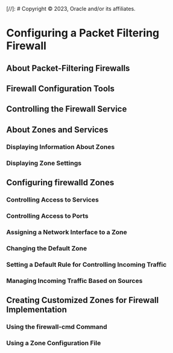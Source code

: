 [//]: # Copyright © 2023, Oracle and/or its affiliates.

# Configuring a Packet Filtering Firewall

## About Packet-Filtering Firewalls

## Firewall Configuration Tools

## Controlling the Firewall Service

## About Zones and Services

### Displaying Information About Zones

### Displaying Zone Settings

## Configuring firewalld Zones

### Controlling Access to Services

### Controlling Access to Ports

### Assigning a Network Interface to a Zone

### Changing the Default Zone

### Setting a Default Rule for Controlling Incoming Traffic

### Managing Incoming Traffic Based on Sources

## Creating Customized Zones for Firewall Implementation

### Using the firewall-cmd Command

### Using a Zone Configuration File

